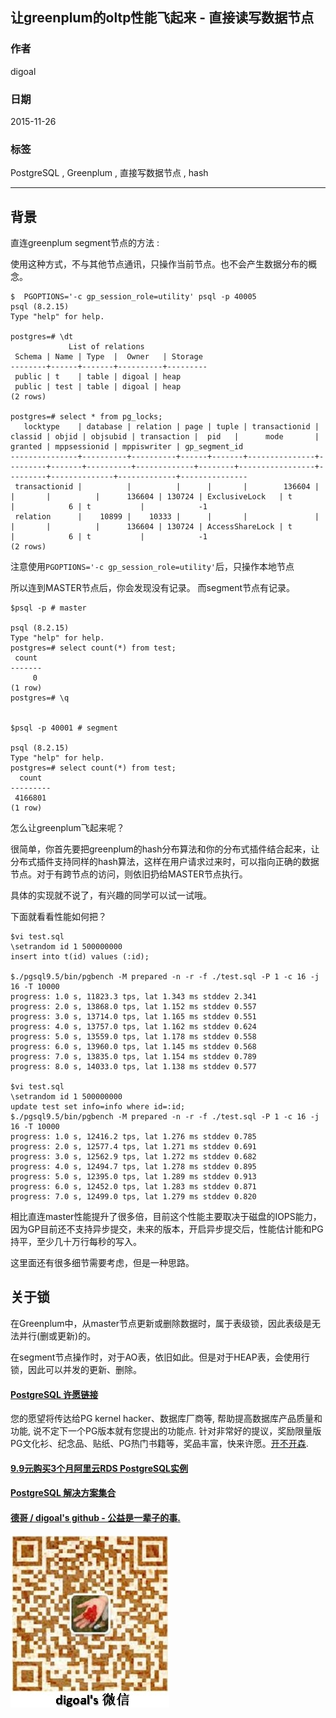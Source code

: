 ## 让greenplum的oltp性能飞起来 - 直接读写数据节点  
          
### 作者          
digoal           
          
### 日期                                                                                                               
2015-11-26        
                                               
### 标签                                            
PostgreSQL , Greenplum , 直接写数据节点 , hash         
         
----         
         
## 背景     
  
直连greenplum segment节点的方法 :   
  
使用这种方式，不与其他节点通讯，只操作当前节点。也不会产生数据分布的概念。  
  
```  
$  PGOPTIONS='-c gp_session_role=utility' psql -p 40005  
psql (8.2.15)  
Type "help" for help.  
  
postgres=# \dt  
             List of relations  
 Schema | Name | Type  |  Owner   | Storage   
--------+------+-------+----------+---------  
 public | t    | table | digoal | heap  
 public | test | table | digoal | heap  
(2 rows)  
  
postgres=# select * from pg_locks;  
   locktype    | database | relation | page | tuple | transactionid | classid | objid | objsubid | transaction |  pid   |      mode       | granted | mppsessionid | mppiswriter | gp_segment_id   
---------------+----------+----------+------+-------+---------------+---------+-------+----------+-------------+--------+-----------------+---------+--------------+-------------+---------------  
 transactionid |          |          |      |       |        136604 |         |       |          |      136604 | 130724 | ExclusiveLock   | t       |            6 | t           |            -1  
 relation      |    10899 |    10333 |      |       |               |         |       |          |      136604 | 130724 | AccessShareLock | t       |            6 | t           |            -1  
(2 rows)  
```  
  
注意使用```PGOPTIONS='-c gp_session_role=utility'```后，只操作本地节点  
  
所以连到MASTER节点后，你会发现没有记录。 而segment节点有记录。   
  
```  
$psql -p # master  
  
psql (8.2.15)  
Type "help" for help.  
postgres=# select count(*) from test;  
 count   
-------  
     0  
(1 row)  
postgres=# \q  
  
  
$psql -p 40001 # segment  
  
psql (8.2.15)  
Type "help" for help.  
postgres=# select count(*) from test;  
  count    
---------  
 4166801  
(1 row)  
```  
  
怎么让greenplum飞起来呢？  
  
很简单，你首先要把greenplum的hash分布算法和你的分布式插件结合起来，让分布式插件支持同样的hash算法，这样在用户请求过来时，可以指向正确的数据节点。对于有跨节点的访问，则依旧扔给MASTER节点执行。  
  
具体的实现就不说了，有兴趣的同学可以试一试哦。  
  
下面就看看性能如何把？  
  
```  
$vi test.sql  
\setrandom id 1 500000000  
insert into t(id) values (:id);  
  
$./pgsql9.5/bin/pgbench -M prepared -n -r -f ./test.sql -P 1 -c 16 -j 16 -T 10000  
progress: 1.0 s, 11823.3 tps, lat 1.343 ms stddev 2.341  
progress: 2.0 s, 13868.0 tps, lat 1.152 ms stddev 0.557  
progress: 3.0 s, 13714.0 tps, lat 1.165 ms stddev 0.551  
progress: 4.0 s, 13757.0 tps, lat 1.162 ms stddev 0.624  
progress: 5.0 s, 13559.0 tps, lat 1.178 ms stddev 0.558  
progress: 6.0 s, 13960.0 tps, lat 1.145 ms stddev 0.568  
progress: 7.0 s, 13835.0 tps, lat 1.154 ms stddev 0.789  
progress: 8.0 s, 14033.0 tps, lat 1.138 ms stddev 0.577  
  
$vi test.sql  
\setrandom id 1 500000000  
update test set info=info where id=:id;  
$./pgsql9.5/bin/pgbench -M prepared -n -r -f ./test.sql -P 1 -c 16 -j 16 -T 10000  
progress: 1.0 s, 12416.2 tps, lat 1.276 ms stddev 0.785  
progress: 2.0 s, 12577.4 tps, lat 1.271 ms stddev 0.691  
progress: 3.0 s, 12562.9 tps, lat 1.272 ms stddev 0.682  
progress: 4.0 s, 12494.7 tps, lat 1.278 ms stddev 0.895  
progress: 5.0 s, 12395.0 tps, lat 1.289 ms stddev 0.913  
progress: 6.0 s, 12452.0 tps, lat 1.283 ms stddev 0.871  
progress: 7.0 s, 12499.0 tps, lat 1.279 ms stddev 0.820  
```  
  
相比直连master性能提升了很多倍，目前这个性能主要取决于磁盘的IOPS能力，因为GP目前还不支持异步提交，未来的版本，开启异步提交后，性能估计能和PG持平，至少几十万行每秒的写入。  
  
这里面还有很多细节需要考虑，但是一种思路。  
  
## 关于锁
在Greenplum中，从master节点更新或删除数据时，属于表级锁，因此表级是无法并行(删或更新)的。   
  
在segment节点操作时，对于AO表，依旧如此。但是对于HEAP表，会使用行锁，因此可以并发的更新、删除。  
  
  
  
  
  
  
  
  
  
  
  
  
  
  
  
  
  
  
  
  
  
  
  
  
  
  
  
  
  
  
  
  
  
  
  
  
  
  
  
  
  
  
  
  
  
  
  
  
  
  
  
  
  
  
  
  
  
  
  
  
  
  
  
  
  
  
  
  
  
  
  
  
  
  
  
#### [PostgreSQL 许愿链接](https://github.com/digoal/blog/issues/76 "269ac3d1c492e938c0191101c7238216")
您的愿望将传达给PG kernel hacker、数据库厂商等, 帮助提高数据库产品质量和功能, 说不定下一个PG版本就有您提出的功能点. 针对非常好的提议，奖励限量版PG文化衫、纪念品、贴纸、PG热门书籍等，奖品丰富，快来许愿。[开不开森](https://github.com/digoal/blog/issues/76 "269ac3d1c492e938c0191101c7238216").  
  
  
#### [9.9元购买3个月阿里云RDS PostgreSQL实例](https://www.aliyun.com/database/postgresqlactivity "57258f76c37864c6e6d23383d05714ea")
  
  
#### [PostgreSQL 解决方案集合](https://yq.aliyun.com/topic/118 "40cff096e9ed7122c512b35d8561d9c8")
  
  
#### [德哥 / digoal's github - 公益是一辈子的事.](https://github.com/digoal/blog/blob/master/README.md "22709685feb7cab07d30f30387f0a9ae")
  
  
![digoal's wechat](../pic/digoal_weixin.jpg "f7ad92eeba24523fd47a6e1a0e691b59")
  

